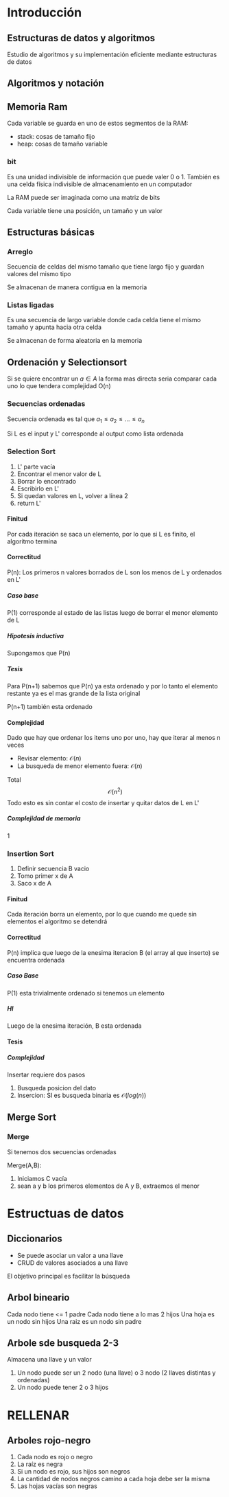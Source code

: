 # Introducción

## Estructuras de datos y algoritmos

Estudio de algoritmos y su implementación eficiente mediante estructuras de datos

## Algoritmos y notación

## Memoria Ram

Cada variable se guarda en uno de estos segmentos de la RAM:

- stack: cosas de tamaño fijo
- heap: cosas de tamaño variable

### bit

Es una unidad indivisible de información que puede valer 0 o 1. También es una celda física indivisible de almacenamiento en un computador

La RAM puede ser imaginada como una matriz de bits

Cada variable tiene una posición, un tamaño y un valor

## Estructuras básicas

### Arreglo

Secuencia de celdas del mismo tamaño que tiene largo fijo y guardan valores del mismo tipo

Se almacenan de manera contigua en la memoria

### Listas ligadas

Es una secuencia de largo variable donde cada celda tiene el mismo tamaño y apunta hacia otra celda

Se almacenan de forma aleatoria en la memoria

## Ordenación y Selectionsort

Si se quiere encontrar un $a \in A$ la forma mas directa seria comparar cada uno lo que tendera complejidad O(n)

### Secuencias ordenadas

Secuencia ordenada es tal que $a_1\leq a_2 \leq ...\leq a_n$

Si L es el input y L' corresponde al output como lista ordenada

### Selection Sort

1. L' parte vacía
2. Encontrar el menor valor de L
3. Borrar lo encontrado
4. Escribirlo en L'
5. Si quedan valores en L, volver a línea 2
6. return L'

#### Finitud

Por cada iteración se saca un elemento, por lo que si L es finito, el algoritmo termina

#### Correctitud

P(n): Los primeros n valores borrados de L son los menos de L y ordenados en L'

##### Caso base

P(1) corresponde al estado de las listas luego de borrar el menor elemento de L

##### Hipotesis inductiva

Supongamos que P(n)

##### Tesis

Para P(n+1) sabemos que P(n) ya esta ordenado y por lo tanto el elemento restante ya es el mas grande de la lista original

P(n+1) también esta ordenado

#### Complejidad

Dado que hay que ordenar los items uno por uno, hay que iterar al menos n veces

- Revisar elemento: $\mathcal{O}(n)$
- La busqueda de menor elemento fuera: $\mathcal{O}(n)$

Total
$$\mathcal{O}(n^2)$$
Todo esto es sin contar el costo de insertar y quitar datos de L en L'

##### Complejidad de memoria

1

### Insertion Sort

1. Definir secuencia B vacio
2. Tomo primer x de A
3. Saco x de A

#### Finitud

Cada iteración borra un elemento, por lo que cuando me quede sin elementos el algoritmo se detendrá

#### Correctitud

P(n) implica que luego de la enesima iteracion B (el array al que inserto) se encuentra ordenada

##### Caso Base

P(1) esta trivialmente ordenado si tenemos un elemento

##### HI

Luego de la enesima iteración, B esta ordenada

#### Tesis

##### Complejidad

Insertar requiere dos pasos

1. Busqueda posicion del dato
2. Insercion: SI es busqueda binaria es $\mathcal{O}(log(n))$

## Merge Sort

### Merge

Si tenemos dos secuencias ordenadas

Merge(A,B):

1. Iniciamos C vacía
2. sean a y b los primeros elementos de A y B, extraemos el menor

# Estructuas de datos

## Diccionarios

- Se puede asociar un valor a una llave
- CRUD de valores asociados a una llave

El objetivo principal es facilitar la búsqueda

## Arbol bineario
Cada nodo tiene <= 1 padre
Cada nodo tiene a lo mas 2 hijos
Una hoja es un nodo sin hijos
Una raiz es un nodo sin padre
<!-- ## Arbol bineario de busqueda -->

<!-- ABB almacena pares llave valor  -->
<!-- Un á -->

## Arbole sde busqueda 2-3
Almacena una llave y un valor

1. Un nodo puede ser un 2 nodo (una llave) o 3 nodo (2 llaves distintas y ordenadas)
2. Un nodo puede tener 2 o 3 hijos


# RELLENAR

## Arboles rojo-negro
1. Cada nodo es rojo o negro
2. La raíz es negra
3. Si un nodo es rojo, sus hijos son negros
3. La cantidad de nodos negros camino a cada hoja debe ser la misma
4. Las hojas vacías son negras
